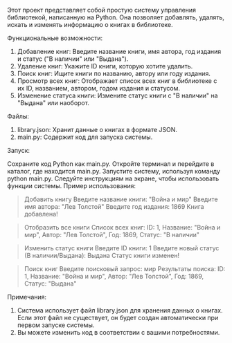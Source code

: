 Этот проект представляет собой простую систему управления библиотекой, написанную на Python. Она позволяет добавлять, удалять, искать и изменять информацию о книгах в библиотеке.

Функциональные возможности:

1. Добавление книг: Введите название книги, имя автора, год издания и статус ("В наличии" или "Выдана").
2. Удаление книг: Укажите ID книги, которую хотите удалить.
3. Поиск книг: Ищите книги по названию, автору или году издания.
4. Просмотр всех книг: Отображает список всех книг в библиотеке с их ID, названием, автором, годом издания и статусом.
5. Изменение статуса книги: Измените статус книги с "В наличии" на "Выдана" или наоборот.
   
Файлы:

1. library.json: Хранит данные о книгах в формате JSON.
2. main.py: Содержит код для запуска системы.
   
Запуск:

Сохраните код Python как main.py.
Откройте терминал и перейдите в каталог, где находится main.py.
Запустите систему, используя команду python main.py.
Следуйте инструкциям на экране, чтобы использовать функции системы.
Пример использования:

> Добавить книгу
Введите название книги: "Война и мир"
Введите имя автора: "Лев Толстой"
Введите год издания: 1869
Книга добавлена!

> Отобразить все книги
Список всех книг:
ID: 1, Название: "Война и мир", Автор: "Лев Толстой", Год: 1869, Статус: "В наличии"

> Изменить статус книги
Введите ID книги: 1
Введите новый статус (В наличии/Выдана): Выдана
Статус книги изменен!

> Поиск книг
Введите поисковый запрос: мир
Результаты поиска:
ID: 1, Название: "Война и мир", Автор: "Лев Толстой", Год: 1869, Статус: "Выдана"


Примечания:

1. Система использует файл library.json для хранения данных о книгах. Если этот файл не существует, он будет создан автоматически при первом запуске системы.
2. Вы можете изменить код в соответствии с вашими потребностями.
